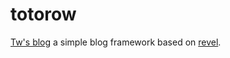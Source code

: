 totorow
=======

[Tw's blog][myblog] a simple blog framework based on [revel][revel].

[myblog]: http://totorow.herokuapp.com
[revel]: https://github.com/revel/revel
